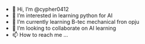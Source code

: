 - 👋 Hi, I’m @cypher0412
- 👀 I’m interested in learning python for AI
- 🌱 I’m currently learning B-tec mechanical fron opju
- 💞️ I’m looking to collaborate on AI learning 
- 📫 How to reach me ...

<!---
cypher0412/cypher0412 is a ✨ special ✨ repository because its `README.md` (this file) appears on your GitHub profile.
You can click the Preview link to take a look at your changes.
--->
